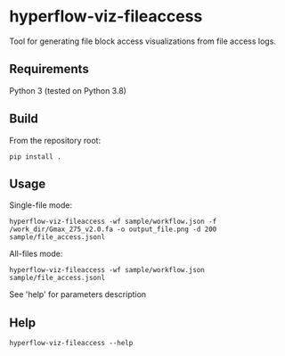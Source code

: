 # hyperflow-viz-fileaccess

Tool for generating file block access visualizations from file access logs.

## Requirements
Python 3 (tested on Python 3.8)
## Build
From the repository root:
```
pip install .
```
## Usage
Single-file mode:
```
hyperflow-viz-fileaccess -wf sample/workflow.json -f /work_dir/Gmax_275_v2.0.fa -o output_file.png -d 200 sample/file_access.jsonl
```

All-files mode:
```
hyperflow-viz-fileaccess -wf sample/workflow.json sample/file_access.jsonl
```
See 'help' for parameters description
## Help
```
hyperflow-viz-fileaccess --help
```